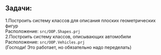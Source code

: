 ## Задачи:
1.Построить систему классов для описания плоских геометрических фигур<br>
Расположение: <code>src/OOP.Shapes.prj</code><br>
2.Построить систему классов, описывающих автомобили<br>
Расположение: <code>src/OOP.Vehicles.prj</code><br>
(Господи! Это работает, но обязательно надо переделать)